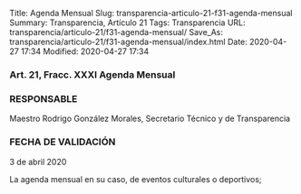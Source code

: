 Title: Agenda Mensual
Slug: transparencia-articulo-21-f31-agenda-mensual
Summary: Transparencia, Artículo 21
Tags: Transparencia
URL: transparencia/articulo-21/f31-agenda-mensual/
Save_As: transparencia/articulo-21/f31-agenda-mensual/index.html
Date: 2020-04-27 17:34
Modified: 2020-04-27 17:34


### Art. 21, Fracc. XXXI Agenda Mensual

### RESPONSABLE

Maestro Rodrigo González Morales, Secretario Técnico y de Transparencia

### FECHA DE VALIDACIÓN

3 de abril 2020

La agenda mensual en su caso, de eventos culturales o deportivos;


